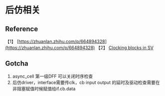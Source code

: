 # 后仿相关
## Reference
【1】 [https://zhuanlan.zhihu.com/p/664894328](https://zhuanlan.zhihu.com/p/664894328)
【2】 [Clocking blocks in SV](https://www.theoctetinstitute.com/content/sv/clocking-blocks)
## Gotcha
1. async_cell 第一级DFF 可以关闭时序检查
2. 后仿driver，interface需要传clk，cb input output 的延时及驱动检查需要在非阻塞赋值时候赋值给if.cb.data
